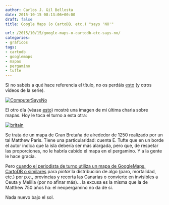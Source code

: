 ```yaml
---
author: Carlos J. Gil Bellosta
date: 2015-10-15 08:13:06+00:00
draft: false
title: Google Maps (o CartoDB, etc.) "says 'NO'"

url: /2015/10/15/google-maps-o-cartodb-etc-says-no/
categories:
- gráficos
tags:
- cartodb
- googlemaps
- mapas
- pergamino
- tufte
---
```


Si no sabéis a qué hace referencia el título, no os perdáis [esto](https://www.youtube.com/watch?v=NYklvrt-rNM) (y otros vídeos de la serie).

[![ComputerSaysNo](/wp-uploads/2015/10/ComputerSaysNo.jpg)
](/wp-uploads/2015/10/ComputerSaysNo.jpg)

El otro día (véase [esto](http://www.datanalytics.com/2015/10/13/que-primitivos-eran-aquellos-antepasados-nuestros-o-no/)) mostré una imagen de mi última charla sobre mapas. Hoy le toca el turno a esta otra:

[![britain](/wp-uploads/2015/10/britain.jpg)
](/wp-uploads/2015/10/britain.jpg)

Se trata de un mapa de Gran Bretaña de alrededor de 1250 realizado por un tal Matthew Paris. Tiene una particularidad: cuenta E. Tufte que en un borde el autor indica que la isla debería ser más alargada, pero que, de respetar las proporciones, no le habría cabido el mapa en el pergamino. Y a la gente le hace gracia.

Pero [cuando el periodista de turno utiliza un mapa de GoogleMaps, CartoDB o similares](http://cadenaser.com/ser/2014/06/25/economia/1403653151_850215.html) para _pintar_ la distribución de algo (paro, mortalidad, etc.) por p.e., provincias y recorta las Canarias o convierte en invisibles a Ceuta y Melilla (por no afinar más)... la excusa es la misma que la de Matthew 750 años ha: el neopergamino no da de sí.

Nada nuevo bajo el sol.
